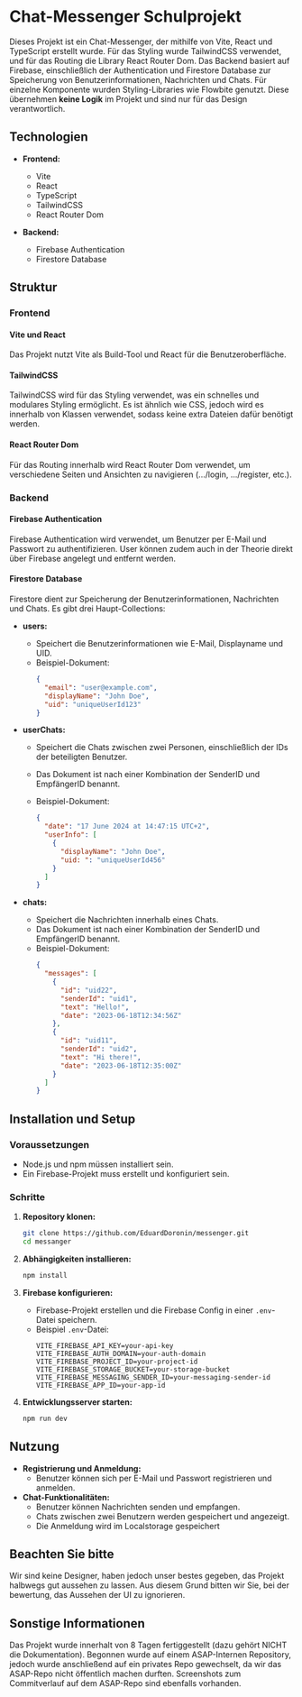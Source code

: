 # Chat-Messenger Schulprojekt

Dieses Projekt ist ein Chat-Messenger, der mithilfe von Vite, React und TypeScript erstellt wurde. Für das Styling wurde TailwindCSS verwendet, und für das Routing die Library React Router Dom. Das Backend basiert auf Firebase, einschließlich der Authentication und Firestore Database zur Speicherung von Benutzerinformationen, Nachrichten und Chats. Für einzelne Komponente wurden Styling-Libraries wie Flowbite genutzt. Diese übernehmen **keine Logik** im Projekt und sind nur für das Design verantwortlich.

## Technologien

- **Frontend:**

  - Vite
  - React
  - TypeScript
  - TailwindCSS
  - React Router Dom

- **Backend:**
  - Firebase Authentication
  - Firestore Database

## Struktur

### Frontend

#### Vite und React

Das Projekt nutzt Vite als Build-Tool und React für die Benutzeroberfläche.

#### TailwindCSS

TailwindCSS wird für das Styling verwendet, was ein schnelles und modulares Styling ermöglicht. Es ist ähnlich wie CSS, jedoch wird es innerhalb von Klassen verwendet, sodass keine extra Dateien dafür benötigt werden.

#### React Router Dom

Für das Routing innerhalb wird React Router Dom verwendet, um verschiedene Seiten und Ansichten zu navigieren (.../login, .../register, etc.).

### Backend

#### Firebase Authentication

Firebase Authentication wird verwendet, um Benutzer per E-Mail und Passwort zu authentifizieren. User können zudem auch in der Theorie direkt über Firebase angelegt und entfernt werden.

#### Firestore Database

Firestore dient zur Speicherung der Benutzerinformationen, Nachrichten und Chats. Es gibt drei Haupt-Collections:

- **users:**

  - Speichert die Benutzerinformationen wie E-Mail, Displayname und UID.
  - Beispiel-Dokument:
    ```json
    {
      "email": "user@example.com",
      "displayName": "John Doe",
      "uid": "uniqueUserId123"
    }
    ```

- **userChats:**

  - Speichert die Chats zwischen zwei Personen, einschließlich der IDs der beteiligten Benutzer.
  - Das Dokument ist nach einer Kombination der SenderID und EmpfängerID benannt.
  - Beispiel-Dokument:

    ```json
    {
      "date": "17 June 2024 at 14:47:15 UTC+2",
      "userInfo": [
        {
          "displayName": "John Doe",
          "uid: ": "uniqueUserId456"
        }
      ]
    }
    ```

- **chats:**
  - Speichert die Nachrichten innerhalb eines Chats.
  - Das Dokument ist nach einer Kombination der SenderID und EmpfängerID benannt.
  - Beispiel-Dokument:
    ```json
    {
      "messages": [
        {
          "id": "uid22",
          "senderId": "uid1",
          "text": "Hello!",
          "date": "2023-06-18T12:34:56Z"
        },
        {
          "id": "uid11",
          "senderId": "uid2",
          "text": "Hi there!",
          "date": "2023-06-18T12:35:00Z"
        }
      ]
    }
    ```

## Installation und Setup

### Voraussetzungen

- Node.js und npm müssen installiert sein.
- Ein Firebase-Projekt muss erstellt und konfiguriert sein.

### Schritte

1.  **Repository klonen:**

    ```sh
    git clone https://github.com/EduardDoronin/messenger.git
    cd messanger
    ```

2.  **Abhängigkeiten installieren:**

    ```sh
    npm install
    ```

3.  **Firebase konfigurieren:**

    - Firebase-Projekt erstellen und die Firebase Config in einer `.env`-Datei speichern.
    - Beispiel `.env`-Datei:
      ```env
      VITE_FIREBASE_API_KEY=your-api-key
      VITE_FIREBASE_AUTH_DOMAIN=your-auth-domain
      VITE_FIREBASE_PROJECT_ID=your-project-id
      VITE_FIREBASE_STORAGE_BUCKET=your-storage-bucket
      VITE_FIREBASE_MESSAGING_SENDER_ID=your-messaging-sender-id
      VITE_FIREBASE_APP_ID=your-app-id
      ```

4.  **Entwicklungsserver starten:**
    ```sh
    npm run dev
    ```

## Nutzung

- **Registrierung und Anmeldung:**
  - Benutzer können sich per E-Mail und Passwort registrieren und anmelden.
- **Chat-Funktionalitäten:**
  - Benutzer können Nachrichten senden und empfangen.
  - Chats zwischen zwei Benutzern werden gespeichert und angezeigt.
  - Die Anmeldung wird im Localstorage gespeichert

## Beachten Sie bitte

Wir sind keine Designer, haben jedoch unser bestes gegeben, das Projekt halbwegs gut aussehen zu lassen. Aus diesem Grund bitten wir Sie, bei der bewertung, das Aussehen der UI zu ignorieren.

## Sonstige Informationen

Das Projekt wurde innerhalt von 8 Tagen fertiggestellt (dazu gehört NICHT die Dokumentation). Begonnen wurde auf einem ASAP-Internen Repository, jedoch wurde anschließend auf ein privates Repo gewechselt, da wir das ASAP-Repo nicht öffentlich machen durften. Screenshots zum Commitverlauf auf dem ASAP-Repo sind ebenfalls vorhanden.
